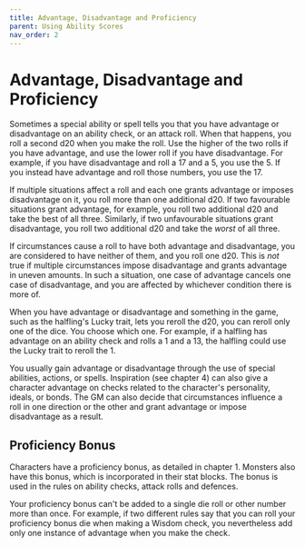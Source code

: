 ```yaml
---
title: Advantage, Disadvantage and Proficiency
parent: Using Ability Scores
nav_order: 2
---
```


# Advantage, Disadvantage and Proficiency
Sometimes a special ability or spell tells you that you have advantage or disadvantage on an ability check, or an attack roll. When that happens, you roll a second d20 when you make the roll. Use the higher of the two rolls if you have advantage, and use the lower roll if you have disadvantage. For example, if you have disadvantage and roll a 17 and a 5, you use the 5. If you instead have advantage and roll those numbers, you use the 17.

If multiple situations affect a roll and each one grants advantage or imposes disadvantage on it, you roll more than one additional d20. If two favourable situations grant advantage, for example, you roll two additional d20 and take the best of all three. Similarly, if two unfavourable situations grant disadvantage, you roll two additional d20 and take the *worst* of all three.

If circumstances cause a roll to have both advantage and disadvantage, you are considered to have neither of them, and you roll one d20. This is *not* true if multiple circumstances impose disadvantage and grants advantage in uneven amounts. In such a situation, one case of advantage cancels one case of disadvantage, and you are affected by whichever condition there is more of.

When you have advantage or disadvantage and something in the game, such as the halfling's Lucky trait, lets you reroll the d20, you can reroll only one of the dice. You choose which one. For example, if a halfling has advantage on an ability check and rolls a 1 and a 13, the halfling could use the Lucky trait to reroll the 1.

You usually gain advantage or disadvantage through the use of special abilities, actions, or spells. Inspiration (see chapter 4) can also give a character advantage on checks related to the character's personality, ideals, or bonds. The GM can also decide that circumstances influence a roll in one direction or the other and grant advantage or impose disadvantage as a result.

## Proficiency Bonus
Characters have a proficiency bonus, as detailed in chapter 1. Monsters also have this bonus, which is incorporated in their stat blocks. The bonus is used in the rules on ability checks, attack rolls and defences.

Your proficiency bonus can't be added to a single die roll or other number more than once. For example, if two different rules say that you can roll your proficiency bonus die when making a Wisdom check, you nevertheless add only one instance of advantage when you make the check.